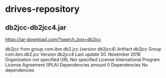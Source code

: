 # drives-repository

## db2jcc-db2jcc4.jar
https://jar-download.com/?search_box=db2jcc

db2jcc from group com.ibm.db2.jcc (version db2jcc4)
Artifact db2jcc
Group com.ibm.db2.jcc
Version db2jcc4
Last update 30. November 2018
Organization not specified
URL Not specified
License International Program License Agreement (IPLA)
Dependencies amount 0
Dependencies No dependencies
